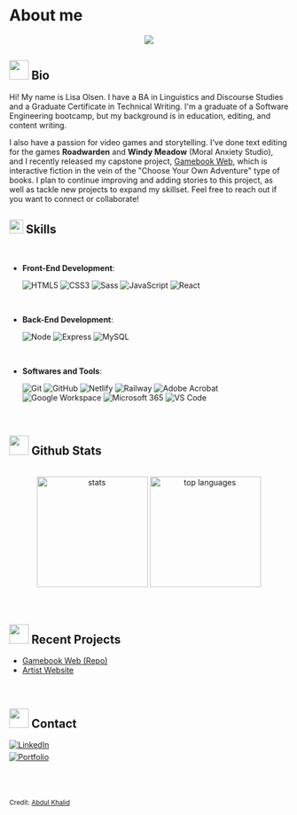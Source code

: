 # About me
<p align="center">
  <a href="https://github.com/DenverCoder1/readme-typing-svg"><img src="https://readme-typing-svg.herokuapp.com?font=Time+New+Roman&color=cyan&size=25&center=true&vCenter=true&width=600&height=100&lines=Lisa+Olsen;++;Editor+/+Educator+/+Software+Developer;Always+learning"></a>
</p>

## <img src="https://media4.giphy.com/media/v1.Y2lkPTc5MGI3NjExNng0dTk1ZzZycWxzbjgyczlobXNpNDJ5cWprZjdyZDF4bnk1Z2sybSZlcD12MV9pbnRlcm5hbF9naWZfYnlfaWQmY3Q9cw/Ll22OhMLAlVDb8UQWe/giphy.gif" width="35"/> Bio
Hi! My name is Lisa Olsen. I have a BA in Linguistics and Discourse Studies and a Graduate Certificate in Technical Writing. I'm a graduate of a Software Engineering bootcamp, but my background is in education, editing, and content writing.

I also have a passion for video games and storytelling. I've done text editing for the games **Roadwarden** and **Windy Meadow** (Moral Anxiety Studio), and I recently released my capstone project, [Gamebook Web](https://gamebook-web.netlify.app/), which is interactive fiction in the vein of the "Choose Your Own Adventure" type of books. I plan to continue improving and adding stories to this project, as well as tackle new projects to expand my skillset. Feel free to reach out if you want to connect or collaborate!

## <img src="https://media2.giphy.com/media/QssGEmpkyEOhBCb7e1/giphy.gif?cid=ecf05e47a0n3gi1bfqntqmob8g9aid1oyj2wr3ds3mg700bl&rid=giphy.gif" width ="25"> Skills
<br>

- **Front-End Development**:

   ![HTML5](https://img.shields.io/badge/HTML5%20-%23E34F26.svg?style=for-the-badge&logo=html5&logoColor=white)
   ![CSS3](https://img.shields.io/badge/CSS%20-%231572B6.svg?style=for-the-badge&logo=css3&logoColor=white)
   ![Sass](https://img.shields.io/badge/Sass-CC6699?style=for-the-badge&logo=Sass&logoColor=white)
   ![JavaScript](https://img.shields.io/badge/JavaScript%20-%23F7DF1E.svg?style=for-the-badge&logo=javascript&logoColor=black)
   ![React](https://img.shields.io/badge/-ReactJs-61DAFB?logo=react&logoColor=white&style=for-the-badge)

<br>

- **Back-End Development**:

  ![Node](https://img.shields.io/badge/node.js-339933?style=for-the-badge&logo=Node.js&logoColor=white)
  ![Express](https://img.shields.io/badge/Express.js-000000?logo=express&logoColor=fff&style=for-the-badge)
  ![MySQL](https://img.shields.io/badge/MySQL-4479A1?style=for-the-badge&logo=mysql&logoColor=white)
    
<br>

- **Softwares and Tools**:

    ![Git](https://img.shields.io/badge/git-%23F05033.svg?style=for-the-badge&logo=git&logoColor=white)
    ![GitHub](https://img.shields.io/badge/github-%23121011.svg?style=for-the-badge&logo=github&logoColor=white)
    ![Netlify](https://img.shields.io/badge/Netlify-%23000000.svg?style=for-the-badge&logo=netlify&logoColor=white)
    ![Railway](https://img.shields.io/badge/Railway-%23000000.svg?style=for-the-badge&logo=railway&logoColor=white)
    ![Adobe Acrobat](https://img.shields.io/badge/Adobe%20Acrobat-%23000E51.svg?style=for-the-badge&logo=adobe-acrobat&logoColor=white)
    ![Google Workspace](https://img.shields.io/badge/Google%20Workspace-4285F4?style=for-the-badge&logo=google&logoColor=white)
    ![Microsoft 365](https://img.shields.io/badge/Microsoft_365-D83B01?style=for-the-badge&logo=microsoft-office&logoColor=white)
    ![VS Code](https://img.shields.io/badge/VS%20Code-0078d7.svg?style=for-the-badge&logo=visual-studio-code&logoColor=white)


<br>

## <img src="https://media.giphy.com/media/iY8CRBdQXODJSCERIr/giphy.gif" width="35"> Github Stats
<br>

<div align="center">
  <img src="https://github-readme-stats.vercel.app/api?username=lmolsen&show_icons=true&line_height=20&theme=dark" height="200" alt="stats" />
  <img src="https://github-readme-stats.vercel.app/api/top-langs?username=lmolsen&show_icons=true&locale=en&layout=compact&line_height=20&theme=dark" height="200" alt="top languages"/>
</div>

<br>
<br>


## <img src="https://media4.giphy.com/media/v1.Y2lkPTc5MGI3NjExYXpjcDI4cDM0a3R0eWc1ZDlpMjh2dngyZTV4amhvd2R2cHd4dnJqdCZlcD12MV9pbnRlcm5hbF9naWZfYnlfaWQmY3Q9cw/L05HgB2h6qICDs5Sms/giphy.gif" width="35"/> Recent Projects
* [Gamebook Web (Repo)](https://github.com/lmolsen/lisa-olsen-capstone)
* [Artist Website](https://munchkinlander.com/)

<br>

## <img src="https://media1.giphy.com/media/v1.Y2lkPTc5MGI3NjExdDl2bzkyOXRuN3l1Zjg5dDR4YXgwNWh3enc0MXBrMjJlMnlxZjJjdiZlcD12MV9pbnRlcm5hbF9naWZfYnlfaWQmY3Q9cw/KcnlGHBpnKnjZIuCMv/giphy.gif" width="35"/> Contact
<a href="https://linkedin.com/in/lisa-m-olsen" target="_blank">
  <img 
    src="https://img.shields.io/badge/LinkedIn-0077B5?style=for-the-badge" 
    alt="LinkedIn" 
    style="margin-bottom: 5px;"/>
</a>
<br>
<a href="https://lmolsen.netlify.app/" target="_blank">
  <img 
    src="https://img.shields.io/badge/Portfolio-00796b?style=for-the-badge" 
    alt="Portfolio" 
    style="margin-bottom: 5px;"/>
</a>


<br><br>

<sub>Credit: [Abdul Khalid](https://github.com/0xabdulkhalid)</sub>

